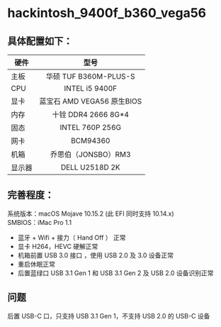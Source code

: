 # hackintosh_9400f_b360_vega56

## 具体配置如下：

| 硬件 | 型号 | 
| - | :-: |
| 主板 | 华硕 TUF B360M-PLUS-S |
| CPU | INTEL i5 9400F |
| 显卡 | 蓝宝石 AMD VEGA56 原生BIOS |
| 内存 | 十铨 DDR4 2666 8G*4 |
| 固态 | INTEL 760P 256G |
| 网卡 | BCM94360 |
| 机箱 | 乔思伯（JONSBO）RM3 |
| 显示器 | DELL U2518D 2K |


## 完善程度：

系统版本：macOS Mojave 10.15.2 (此 EFI 同时支持 10.14.x)<br>
SMBIOS：iMac Pro 1.1

* 蓝牙 + Wifi + 接力（ Hand Off ） 正常
* 显卡 H264，HEVC 硬解正常
* 机箱前置 USB 3.0 接口 ，使用 USB 2.0 及 3.0 设备正常
* 重启休眠正常
* 后置蓝绿口 USB 3.1 Gen 1 和 USB 3.1 Gen 2 及 USB 2.0 设备识别正常

## 问题

后置 USB-C 口，只支持 USB 3.1 Gen 1，不支持 USB 2.0 的 USB-C 设备
